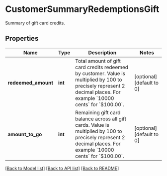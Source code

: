 # CustomerSummaryRedemptionsGift

Summary of gift card credits.

## Properties
Name | Type | Description | Notes
------------ | ------------- | ------------- | -------------
**redeemed_amount** | **int** | Total amount of gift card credits redeemed by customer. Value is multiplied by 100 to precisely represent 2 decimal places. For example &#x60;10000 cents&#x60; for &#x60;$100.00&#x60;. | [optional] [default to 0]
**amount_to_go** | **int** | Remaining gift card balance across all gift cards. Value is multiplied by 100 to precisely represent 2 decimal places. For example &#x60;10000 cents&#x60; for &#x60;$100.00&#x60;. | [optional] [default to 0]

[[Back to Model list]](../README.md#documentation-for-models) [[Back to API list]](../README.md#documentation-for-api-endpoints) [[Back to README]](../README.md)


